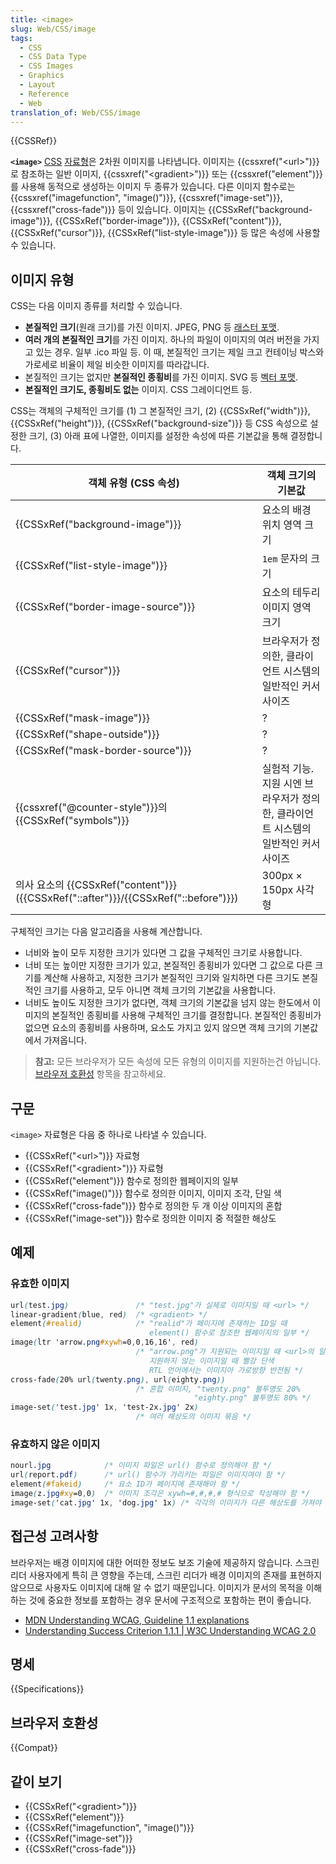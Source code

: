 ```yaml
---
title: <image>
slug: Web/CSS/image
tags:
  - CSS
  - CSS Data Type
  - CSS Images
  - Graphics
  - Layout
  - Reference
  - Web
translation_of: Web/CSS/image
---
```

{{CSSRef}}

**`<image>`** [CSS](/ko/docs/Web/CSS) [자료형](/ko/docs/Web/CSS/CSS_Types)은 2차원 이미지를 나타냅니다. 이미지는 {{cssxref("&lt;url&gt;")}}로 참조하는 일반 이미지, {{cssxref("&lt;gradient&gt;")}} 또는 {{cssxref("element")}}를 사용해 동적으로 생성하는 이미지 두 종류가 있습니다. 다른 이미지 함수로는 {{cssxref("imagefunction", "image()")}}, {{cssxref("image-set")}}, {{cssxref("cross-fade")}} 등이 있습니다. 이미지는 {{CSSxRef("background-image")}}, {{CSSxRef("border-image")}}, {{CSSxRef("content")}}, {{CSSxRef("cursor")}}, {{CSSxRef("list-style-image")}} 등 많은 속성에 사용할 수 있습니다.

## 이미지 유형

CSS는 다음 이미지 종류를 처리할 수 있습니다.

- **본질적인 크기**(원래 크기)를 가진 이미지. JPEG, PNG 등 [래스터 포맷](https://ko.wikipedia.org/wiki/%EB%9E%98%EC%8A%A4%ED%84%B0_%EA%B7%B8%EB%9E%98%ED%94%BD%EC%8A%A4).
- **여러 개의 본질적인 크기**를 가진 이미지. 하나의 파일이 이미지의 여러 버전을 가지고 있는 경우. 일부 .ico 파일 등. 이 때, 본질적인 크기는 제일 크고 컨테이닝 박스와 가로세로 비율이 제일 비슷한 이미지를 따라갑니다.
- 본질적인 크기는 없지만 **본질적인 종횡비**를 가진 이미지. SVG 등 [벡터 포맷](https://ko.wikipedia.org/wiki/%EB%B2%A1%ED%84%B0_%EA%B7%B8%EB%9E%98%ED%94%BD%EC%8A%A4).
- **본질적인 크기도, 종횡비도 없는** 이미지. CSS 그레이디언트 등.

CSS는 객체의 구체적인 크기를 (1) 그 본질적인 크기, (2) {{CSSxRef("width")}}, {{CSSxRef("height")}}, {{CSSxRef("background-size")}} 등 CSS 속성으로 설정한 크기, (3) 아래 표에 나열한, 이미지를 설정한 속성에 따른 기본값을 통해 결정합니다.

| 객체 유형 (CSS 속성)                                                                                     | 객체 크기의 기본값                                                                 |
| -------------------------------------------------------------------------------------------------------- | ---------------------------------------------------------------------------------- |
| {{CSSxRef("background-image")}}                                                                 | 요소의 배경 위치 영역 크기                                                         |
| {{CSSxRef("list-style-image")}}                                                                 | `1em` 문자의 크기                                                                  |
| {{CSSxRef("border-image-source")}}                                                             | 요소의 테두리 이미지 영역 크기                                                     |
| {{CSSxRef("cursor")}}                                                                             | 브라우저가 정의한, 클라이언트 시스템의 일반적인 커서 사이즈                        |
| {{CSSxRef("mask-image")}}                                                                         | ?                                                                                  |
| {{CSSxRef("shape-outside")}}                                                                     | ?                                                                                  |
| {{CSSxRef("mask-border-source")}}                                                             | ?                                                                                  |
| {{cssxref("@counter-style")}}의 {{CSSxRef("symbols")}}                                  | 실험적 기능. 지원 시엔 브라우저가 정의한, 클라이언트 시스템의 일반적인 커서 사이즈 |
| 의사 요소의 {{CSSxRef("content")}} ({{CSSxRef("::after")}}/{{CSSxRef("::before")}}) | 300px × 150px 사각형                                                               |

구체적인 크기는 다음 알고리즘을 사용해 계산합니다.

- 너비와 높이 모두 지정한 크기가 있다면 그 값을 구체적인 크기로 사용합니다.
- 너비 또는 높이만 지정한 크기가 있고, 본질적인 종횡비가 있다면 그 값으로 다른 크기를 계산해 사용하고, 지정한 크기가 본질적인 크기와 일치하면 다른 크기도 본질적인 크기를 사용하고, 모두 아니면 객체 크기의 기본값을 사용합니다.
- 너비도 높이도 지정한 크기가 없다면, 객체 크기의 기본값을 넘지 않는 한도에서 이미지의 본질적인 종횡비를 사용해 구체적인 크기를 결정합니다. 본질적인 종횡비가 없으면 요소의 종횡비를 사용하며, 요소도 가지고 있지 않으면 객체 크기의 기본값에서 가져옵니다.

> **참고:** 모든 브라우저가 모든 속성에 모든 유형의 이미지를 지원하는건 아닙니다. [브라우저 호환성](#브라우저_호환성) 항목을 참고하세요.

## 구문

`<image>` 자료형은 다음 중 하나로 나타낼 수 있습니다.

- {{CSSxRef("&lt;url&gt;")}} 자료형
- {{CSSxRef("&lt;gradient&gt;")}} 자료형
- {{CSSxRef("element")}} 함수로 정의한 웹페이지의 일부
- {{CSSxRef("image()")}} 함수로 정의한 이미지, 이미지 조각, 단일 색
- {{CSSxRef("cross-fade")}} 함수로 정의한 두 개 이상 이미지의 혼합
- {{CSSxRef("image-set")}} 함수로 정의한 이미지 중 적절한 해상도

## 예제

### 유효한 이미지

```css example-good
url(test.jpg)               /* "test.jpg"가 실제로 이미지일 때 <url> */
linear-gradient(blue, red)  /* <gradient> */
element(#realid)            /* "realid"가 페이지에 존재하는 ID일 때
                               element() 함수로 참조한 웹페이지의 일부 */
image(ltr 'arrow.png#xywh=0,0,16,16', red)
                            /* "arrow.png"가 지원되는 이미지일 때 <url>의 일부, 원본의 좌상단부터 16x16
                               지원하지 않는 이미지일 때 빨강 단색
                               RTL 언어에서는 이미지아 가로방향 반전됨 */
cross-fade(20% url(twenty.png), url(eighty.png))
                            /* 혼합 이미지, "twenty.png" 불투명도 20%
                                         "eighty.png" 불투명도 80% */
image-set('test.jpg' 1x, 'test-2x.jpg' 2x)
                            /* 여러 해상도의 이미지 묶음 */
```

### 유효하지 않은 이미지

```css example-bad
nourl.jpg            /* 이미지 파일은 url() 함수로 정의해야 함 */
url(report.pdf)      /* url() 함수가 가리키는 파일은 이미지여야 함 */
element(#fakeid)     /* 요소 ID가 페이지에 존재해야 함 */
image(z.jpg#xy=0,0)  /* 이미지 조각은 xywh=#,#,#,# 형식으로 작성해야 함 */
image-set('cat.jpg' 1x, 'dog.jpg' 1x) /* 각각의 이미지가 다른 해상도를 가져야 함 */
```

## 접근성 고려사항

브라우저는 배경 이미지에 대한 어떠한 정보도 보조 기술에 제공하지 않습니다. 스크린 리더 사용자에게 특히 큰 영향을 주는데, 스크린 리더가 배경 이미지의 존재를 표현하지 않으므로 사용자도 이미지에 대해 알 수 없기 때문입니다. 이미지가 문서의 목적을 이해하는 것에 중요한 정보를 포함하는 경우 문서에 구조적으로 포함하는 편이 좋습니다.

- [MDN Understanding WCAG, Guideline 1.1 explanations](/ko/docs/Web/Accessibility/Understanding_WCAG/Perceivable#Guideline_1.1_%E2%80%94_Providing_text_alternatives_for_non-text_content)
- [Understanding Success Criterion 1.1.1 | W3C Understanding WCAG 2.0](https://www.w3.org/TR/2016/NOTE-UNDERSTANDING-WCAG20-20161007/text-equiv-all.html)

## 명세

{{Specifications}}

## 브라우저 호환성

{{Compat}}

## 같이 보기

- {{CSSxRef("&lt;gradient&gt;")}}
- {{CSSxRef("element")}}
- {{CSSxRef("imagefunction", "image()")}}
- {{CSSxRef("image-set")}}
- {{CSSxRef("cross-fade")}}
